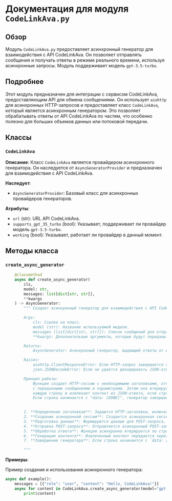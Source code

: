 # Документация для модуля `CodeLinkAva.py`

## Обзор

Модуль `CodeLinkAva.py` предоставляет асинхронный генератор для взаимодействия с API CodeLinkAva. Он позволяет отправлять сообщения и получать ответы в режиме реального времени, используя асинхронные запросы. Модуль поддерживает модель `gpt-3.5-turbo`.

## Подробнее

Этот модуль предназначен для интеграции с сервисом CodeLinkAva, предоставляющим API для обмена сообщениями. Он использует `aiohttp` для асинхронных HTTP-запросов и предоставляет класс `CodeLinkAva`, который является асинхронным генератором. Это позволяет обрабатывать ответы от API CodeLinkAva по частям, что особенно полезно для больших объемов данных или потоковой передачи.

## Классы

### `CodeLinkAva`

**Описание**: Класс `CodeLinkAva` является провайдером асинхронного генератора. Он наследуется от `AsyncGeneratorProvider` и предназначен для взаимодействия с API CodeLinkAva.

**Наследует**:

- `AsyncGeneratorProvider`: Базовый класс для асинхронных провайдеров генераторов.

**Атрибуты**:

- `url` (str): URL API CodeLinkAva.
- `supports_gpt_35_turbo` (bool): Указывает, поддерживает ли провайдер модель `gpt-3.5-turbo`.
- `working` (bool): Указывает, работает ли провайдер в данный момент.

## Методы класса

### `create_async_generator`

```python
    @classmethod
    async def create_async_generator(
        cls,
        model: str,
        messages: list[dict[str, str]],
        **kwargs
    ) -> AsyncGenerator:
        """ Создает асинхронный генератор для взаимодействия с API CodeLinkAva.

        Args:
            cls: Ссылка на класс.
            model (str): Название используемой модели.
            messages (list[dict[str, str]]): Список сообщений для отправки в API.
            **kwargs: Дополнительные аргументы, которые будут переданы в API.

        Returns:
            AsyncGenerator: Асинхронный генератор, выдающий ответы от API CodeLinkAva.

        Raises:
            aiohttp.ClientResponseError: Если HTTP-запрос завершается с ошибкой.
            json.JSONDecodeError: Если не удается декодировать JSON-ответ.

        Принцип работы:
            Функция создает HTTP-сессию с необходимыми заголовками, отправляет POST-запрос к API CodeLinkAva
            с переданными сообщениями и параметрами. Затем она итерируется по содержимому ответа, декодирует
            каждую строку и извлекает контент из JSON-ответа, если строка начинается с "data: ".
            Если строка начинается с "data: [DONE]", генератор завершается.

        
        1. **Определение заголовков**: Задаются HTTP-заголовки, включая `User-Agent`, `Accept`, `Origin`, `Referer` и другие.
        2. **Создание асинхронной сессии**: Создается асинхронная сессия `aiohttp.ClientSession` с заданными заголовками.
        3. **Подготовка данных**: Формируются данные для POST-запроса, включая сообщения, температуру и дополнительные аргументы.
        4. **Отправка POST-запроса**: Отправляется асинхронный POST-запрос к API CodeLinkAva.
        5. **Обработка ответа**: Функция асинхронно итерируется по строкам ответа, декодирует их и извлекает контент из JSON.
        6. **Генерация контента**: Извлеченный контент передается через `yield`, что позволяет получать ответы частями.
        7. **Завершение генератора**: Если строка начинается с `data: [DONE]`, генератор завершается.

        """
```

**Примеры**:

Пример создания и использования асинхронного генератора:

```python
async def example():
    messages = [{"role": "user", "content": "Hello, CodeLinkAva!"}]
    async for content in CodeLinkAva.create_async_generator(model="gpt-3.5-turbo", messages=messages):
        print(content)